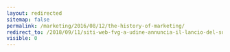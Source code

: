 ```yaml
---
layout: redirected
sitemap: false
permalink: /marketing/2016/08/12/the-history-of-marketing/
redirect_to: /2018/09/11/siti-web-fvg-a-udine-annuncia-il-lancio-del-suo-nuovo-sito-internet/
visible: 0
---
```

